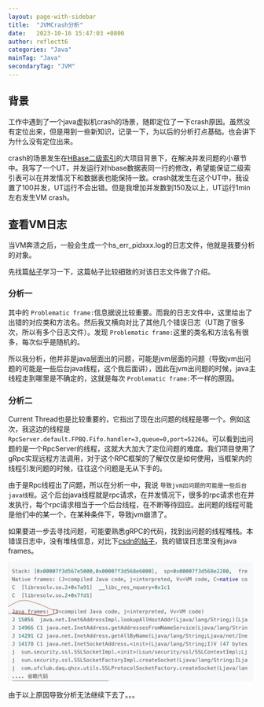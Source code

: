 ```yaml
---
layout: page-with-sidebar
title:  "JVMCrash分析"
date:   2023-10-16 15:47:03 +0800
author: reflectt6
categories: "Java"
mainTag: "Java"
secondaryTag: "JVM"
---
```


## 背景

工作中遇到了一个java虚拟机crash的场景，随即定位了一下crash原因。虽然没有定位出来，但是用到一些新知识，记录一下，为以后的分析打点基础。也会讲下为什么没有定位出来。

crash的场景发生在[HBase二级索引](/项目回顾/2023/09/20/hbase二级索引.html#tocAnchor-4-1-2)的大项目背景下，在解决并发问题的小章节中。我写了一个UT，并发运行对hbase数据表同一行的修改，希望能保证二级索引表可以在并发情况下和数据表也能保持一致。crash就发生在这个UT中，我设置了100并发，UT运行不会出错。但是我增加并发数到150及以上，UT运行1min左右发生VM crash。

## 查看VM日志

当VM奔溃之后，一般会生成一个hs_err_pidxxx.log的日志文件，他就是我要分析的对象。

先找篇[帖子](https://blog.csdn.net/chenssy/article/details/78271744)学习一下，这篇帖子比较细致的对该日志文件做了介绍。

### 分析一

其中的 `Problematic frame:`信息据说比较重要。而我的日志文件中，这里给出了出错的对应类和方法名。然后我又横向对比了其他几个错误日志（UT跑了很多次，所以有多个日志文件）。发现 `Problematic frame:`这里的类名和方法名有很多，每次似乎是随机的。

所以我分析，他并非是java层面出的问题，可能是jvm层面的问题（导致jvm出问题的可能是一些后台java线程，这个我后面讲），因此在jvm出问题的时候，java主线程走到哪里是不确定的，这就是每次 `Problematic frame:`不一样的原因。

### 分析二

Current Thread也是比较重要的，它指出了现在出问题的线程是哪一个。例如这次，我这边的线程是 `RpcServer.default.FPBQ.Fifo.handler=3,queue=0,port=52266`。可以看到出问题的是一个RpcServer的线程，这就大大加大了定位问题的难度。我们项目使用了gRpc实现远程方法调用，对于这个RPC框架的了解仅仅是如何使用，当框架内的线程引发问题的时候，往往这个问题是无从下手的。

由于是Rpc线程出了问题，所以在分析一中，我说 `导致jvm出问题的可能是一些后台java线程`。这个后台java线程就是rpc请求，在并发情况下，很多的rpc请求也在并发执行，每个rpc请求相当于一个后台线程，在不断等待回应。出问题的线程可能是他们中的某一个，在某种条件下，导致jvm崩溃了。

如果要进一步去寻找问题，可能要熟悉gRPC的代码，找到出问题的线程堆栈。本错误日志中，没有堆栈信息，对比下[csdn的帖子](https://blog.csdn.net/chenssy/article/details/78271744)，我的错误日志里没有java frames。

![image-20231016185210126](/assets/images/2023-10-16-JVMCrash分析//image-20231016185210126.png)

由于以上原因导致分析无法继续下去了。。。











